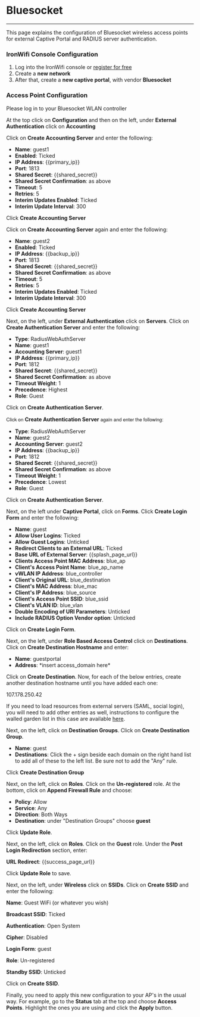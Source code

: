 # **Bluesocket**

---

This page explains the configuration of Bluesocket wireless access points for external Captive  Portal and RADIUS server authentication.

### IronWifi Console Configuration

1. Log into the IronWifi console or [register for free](https://console.ironwifi.com/register)
2. Create a **new network**
3. After that, create a **new captive portal**, with vendor **Bluesocket**

### Access Point Configuration

Please log in to your Bluesocket WLAN controller

At the top click on **Configuration** and then on the left, under **External Authentication** click on **Accounting**

Click on **Create Accounting Server** and enter the following:

- **Name**<span>: guest1</span>
- **Enabled**<span>: Ticked</span>
- **IP Address**<span>: {{primary_ip}}</span>
- **Port**<span>: 1813</span>
- **Shared Secret**<span>: {{shared_secret}}</span>
- **Shared Secret Confirmation**<span>: as above</span>
- **Timeout**<span>: 5</span>
- **Retries**<span>: 5</span>
- **Interim Updates Enabled**<span>: Ticked</span>
- **Interim Update Interval**<span>: 300</span>

Click **Create Accounting Server**

Click on **Create Accounting Server** again and enter the following:

- **Name**<span>: guest2</span>
- **Enabled**<span>: Ticked</span>
- **IP Address**<span>: {{backup_ip}}</span>
- **Port**<span>: 1813</span>
- **Shared Secret**<span>: {{shared_secret}}</span>
- **Shared Secret Confirmation**<span>: as above</span>
- **Timeout**<span>: 5</span>
- **Retries**<span>: 5</span>
- **Interim Updates Enabled**<span>: Ticked</span>
- **Interim Update Interval**<span>: 300</span>

Click **Create Accounting Server**

Next, on the left, under **External Authentication** click on **Servers**. Click on **Create Authentication Server** and enter the following:

- **Type**<span>: RadiusWebAuthServer</span>
- **Name**<span>: guest1</span>
- <span>**Accounting Server**</span><span>: guest1</span>
- **IP Address**<span>: {{primary_ip}}</span>
- **Port**<span>: 1812</span>
- **Shared Secret**<span>: {{shared_secret}}</span>
- **Shared Secret Confirmation**<span>: as above</span>
- **Timeout Weight**<span>: 1</span>
- **Precedence**<span>: Highest</span>
- **Role**: Guest

Click on **Create Authentication Server**.

<span style="font-family: 'Helvetica Neue', Helvetica, Arial, sans-serif; font-size: 13px;">Click on </span>**Create Authentication Server**<span style="font-family: 'Helvetica Neue', Helvetica, Arial, sans-serif; font-size: 13px;"> again and enter the following:</span>

- **Type**<span>: RadiusWebAuthServer</span>
- **Name**<span>: guest2</span>
- <span>**Accounting Server**</span><span>: guest2</span>
- **IP Address**<span>: {{backup_ip}}</span>
- **Port**<span>: 1812</span>
- **Shared Secret**<span>: {{shared_secret}}</span>
- **Shared Secret Confirmation**<span>: as above</span>
- **Timeout Weight**<span>: 1</span>
- **Precedence**<span>: Lowest</span>
- **Role**: Guest

<span>Click on </span>**Create Authentication Server**<span>.</span>

Next, on the left under **Captive Portal**, click on **Forms**. Click **Create Login Form** and enter the following:

- **Name**<span>: guest</span>
- **Allow User Logins**<span>: Ticked</span>
- **Allow Guest Logins**<span>: Unticked</span>
- **Redirect Clients to an External URL**<span>: Ticked</span>
- **Base URL of External Server**<span>: {{splash_page_url}}</span>
- **Clients Access Point MAC Address**<span>: blue\_ap</span>
- **Client's Access Point Name**<span>: blue\_ap\_name</span>
- **vWLAN IP Address**<span>: blue\_controller</span>
- **Client's Original URL**<span>: blue\_destination</span>
- **Client's MAC Address**<span>: blue\_mac</span>
- **Client's IP Address**<span>: blue\_source</span>
- **Client's Access Point SSID**<span>: blue\_ssid</span>
- **Client's VLAN ID**<span>: blue\_vlan</span>
- **Double Encoding of URI Parameters**<span>: Unticked</span>
- **Include RADIUS Option Vendor option**<span>: Unticked</span>

Click on **Create Login Form**.

Next, on the left, under **Role Based Access Control** click on **Destinations**. Click on **Create Destination Hostname** and enter:

- **Name**<span>: guestportal</span>
- **Address**<span>: \*insert access\_domain here\*</span>

Click on **Create Destination**. Now, for each of the below entries, create another destination hostname until you have added each one:

107.178.250.42
  
If you need to load resources from external servers (SAML, social login), you will need to add other entries as well, instructions to configure the walled garden list in this case are available [here](https://ironwifi.com/walled-garden-list-guide).


Next, on the left, click on **Destination Groups**. Click on **Create Destination Group**.

- **Name**<span>: guest</span>
- **Destinations**<span>: Click the + sign beside each domain on the right hand list to add all of these to the left list. Be sure not to add the "Any" rule.</span>

Click **Create Destination Group**

Next, on the left, click on **Roles**. Click on the **Un-registered** role. At the bottom, click on **Append Firewall Rule** and choose:

- **Policy**<span>: Allow</span>
- **Service**<span>: Any</span>
- **Direction**<span>: Both Ways</span>
- **Destination**<span>: under "Destination Groups" choose </span>**guest**

Click **Update Role**.

<span>Next, on the left, click on </span>**Roles**. Click on the **Guest** role. Under the **Post Login Redirection** section, enter:

**URL Redirect**: {{success_page_url}}

Click **Update Role** to save.

Next, on the left, under **Wireless** click on **SSIDs**. Click on **Create SSID** and enter the following:

**Name**: Guest WiFi (or whatever you wish)

**Broadcast SSID**: Ticked

**Authentication**: Open System

**Cipher**: Disabled

**Login Form**: guest

**Role**: Un-registered

**Standby SSID**: Unticked

Click on **Create SSID**.

Finally, you need to apply this new configuration to your AP's in the usual way. For example, go to the **Status** tab at the top and choose **Access Points**. Highlight the ones you are using and click the **Apply** button.
